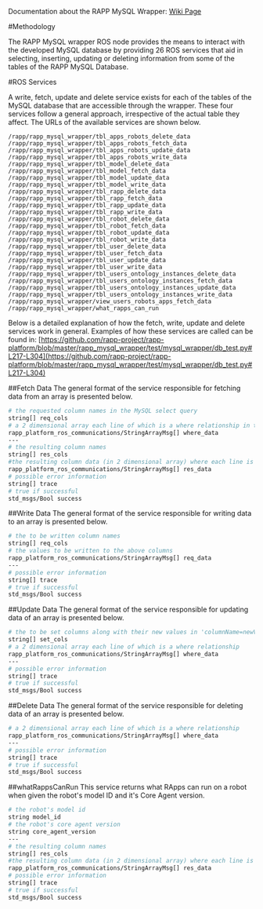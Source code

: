 Documentation about the RAPP MySQL Wrapper: [Wiki Page](https://github.com/rapp-project/rapp-platform/wiki/RAPP-MySQL-wrapper)

#Methodology

The RAPP MySQL wrapper ROS node provides the means to interact with the developed MySQL database by providing 26 ROS services that aid in selecting, inserting, updating or deleting information from some of the tables of the RAPP MySQL Database.

#ROS Services

A write, fetch, update and delete service exists for each of the tables of the MySQL database that are accessible through the wrapper. These four services follow a general approach, irrespective of the actual table they affect.
The URLs of the available services are shown below.

```
/rapp/rapp_mysql_wrapper/tbl_apps_robots_delete_data
/rapp/rapp_mysql_wrapper/tbl_apps_robots_fetch_data
/rapp/rapp_mysql_wrapper/tbl_apps_robots_update_data
/rapp/rapp_mysql_wrapper/tbl_apps_robots_write_data
/rapp/rapp_mysql_wrapper/tbl_model_delete_data
/rapp/rapp_mysql_wrapper/tbl_model_fetch_data
/rapp/rapp_mysql_wrapper/tbl_model_update_data
/rapp/rapp_mysql_wrapper/tbl_model_write_data
/rapp/rapp_mysql_wrapper/tbl_rapp_delete_data
/rapp/rapp_mysql_wrapper/tbl_rapp_fetch_data
/rapp/rapp_mysql_wrapper/tbl_rapp_update_data
/rapp/rapp_mysql_wrapper/tbl_rapp_write_data
/rapp/rapp_mysql_wrapper/tbl_robot_delete_data
/rapp/rapp_mysql_wrapper/tbl_robot_fetch_data
/rapp/rapp_mysql_wrapper/tbl_robot_update_data
/rapp/rapp_mysql_wrapper/tbl_robot_write_data
/rapp/rapp_mysql_wrapper/tbl_user_delete_data
/rapp/rapp_mysql_wrapper/tbl_user_fetch_data
/rapp/rapp_mysql_wrapper/tbl_user_update_data
/rapp/rapp_mysql_wrapper/tbl_user_write_data
/rapp/rapp_mysql_wrapper/tbl_users_ontology_instances_delete_data
/rapp/rapp_mysql_wrapper/tbl_users_ontology_instances_fetch_data
/rapp/rapp_mysql_wrapper/tbl_users_ontology_instances_update_data
/rapp/rapp_mysql_wrapper/tbl_users_ontology_instances_write_data
/rapp/rapp_mysql_wrapper/view_users_robots_apps_fetch_data
/rapp/rapp_mysql_wrapper/what_rapps_can_run
```
Below is a detailed explanation of how the fetch, write, update and delete services work in general. Examples of how these services are called can be found in:
[https://github.com/rapp-project/rapp-platform/blob/master/rapp_mysql_wrapper/test/mysql_wrapper/db_test.py#L217-L304](https://github.com/rapp-project/rapp-platform/blob/master/rapp_mysql_wrapper/test/mysql_wrapper/db_test.py#L217-L304)

##Fetch Data
The general format of the service responsible for fetching data from an array is presented below.

```bash
# the requested column names in the MySQL select query
string[] req_cols
# a 2 dimensional array each line of which is a where relationship in the select query
rapp_platform_ros_communications/StringArrayMsg[] where_data
---
# the resulting column names
string[] res_cols
#the resulting column data (in 2 dimensional array) where each line is an entry
rapp_platform_ros_communications/StringArrayMsg[] res_data
# possible error information
string[] trace
# true if successful
std_msgs/Bool success
``` 

##Write Data
The general format of the service responsible for writing data to an array is presented below.

```bash
# the to be written column names
string[] req_cols
# the values to be written to the above columns
rapp_platform_ros_communications/StringArrayMsg[] req_data
---
# possible error information
string[] trace
# true if successful
std_msgs/Bool success
``` 

##Update Data
The general format of the service responsible for updating data of an array is presented below.

```bash
# the to be set columns along with their new values in 'columnName=newValue' format
string[] set_cols
# a 2 dimensional array each line of which is a where relationship
rapp_platform_ros_communications/StringArrayMsg[] where_data
---
# possible error information
string[] trace
# true if successful
std_msgs/Bool success
``` 

##Delete Data 
The general format of the service responsible for deleting data of an array is presented below.

```bash
# a 2 dimensional array each line of which is a where relationship
rapp_platform_ros_communications/StringArrayMsg[] where_data
---
# possible error information
string[] trace
# true if successful
std_msgs/Bool success
``` 

##whatRappsCanRun
This service returns what RApps can run on a robot when given the robot's model ID and it's Core Agent version.

```bash
# the robot's model id
string model_id
# the robot's core agent version
string core_agent_version
---
# the resulting column names
string[] res_cols
#the resulting column data (in 2 dimensional array) where each line is an entry
rapp_platform_ros_communications/StringArrayMsg[] res_data
# possible error information
string[] trace
# true if successful
std_msgs/Bool success
``` 
